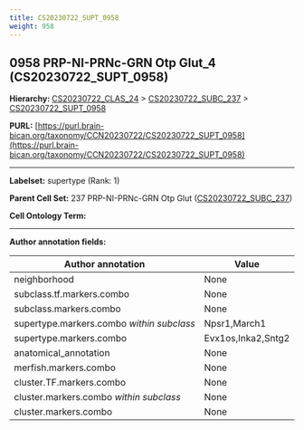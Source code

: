 ```yaml
---
title: CS20230722_SUPT_0958
weight: 958
---
```

## 0958 PRP-NI-PRNc-GRN Otp Glut_4 (CS20230722_SUPT_0958)
<b>Hierarchy: </b>
[CS20230722_CLAS_24](../CS20230722_CLAS_24) >
[CS20230722_SUBC_237](../CS20230722_SUBC_237) >
[CS20230722_SUPT_0958](../CS20230722_SUPT_0958)

**PURL:** [https://purl.brain-bican.org/taxonomy/CCN20230722/CS20230722_SUPT_0958](https://purl.brain-bican.org/taxonomy/CCN20230722/CS20230722_SUPT_0958)

---


**Labelset:** supertype (Rank: 1)

**Parent Cell Set:** 237 PRP-NI-PRNc-GRN Otp Glut ([CS20230722_SUBC_237](../CS20230722_SUBC_237))



**Cell Ontology Term:** 

[MARKER GENES.]: #


---

[TRANSFERRED ANNOTATIONS.]: #


[AUTHOR ANNOTATION FIELDS.]: #


**Author annotation fields:**

| Author annotation | Value |
|-------------------|-------|
|neighborhood|None|
|subclass.tf.markers.combo|None|
|subclass.markers.combo|None|
|supertype.markers.combo _within subclass_|Npsr1,March1|
|supertype.markers.combo|Evx1os,Inka2,Sntg2|
|anatomical_annotation|None|
|merfish.markers.combo|None|
|cluster.TF.markers.combo|None|
|cluster.markers.combo _within subclass_|None|
|cluster.markers.combo|None|
